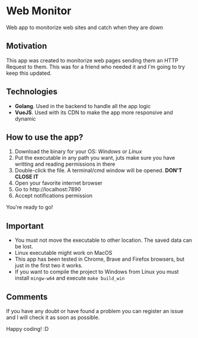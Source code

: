 # Web Monitor

Web app to monitorize web sites and catch when they are down

## Motivation

This app was created to monitorize web pages sending them an HTTP Request to them. This was for a friend who needed it and I'm going to try keep this updated.

## Technologies

- **Golang**. Used in the backend to handle all the app logic 
- **VueJS**. Used with its CDN to make the app more responsive and dynamic

## How to use the app?

1. Download the binary for your OS: _Windows_ or _Linux_
2. Put the executable in any path you want, juts make sure you have writting and reading permissions in there
3. Double-click the file. A terminal/cmd window will be opened. **DON'T CLOSE IT**
4. Open your favorite internet browser
5. Go to http://localhost:7890
6. Accept notifications permission

You're ready to go!

## Important

- You must not move the executable to other location. The saved data can be lost.
- Linux executable might work on MacOS
- This app has been tested in Chrome, Brave and Firefox browsers, but just in the first two it works.
- If you want to compile the project to Windows from Linux you must install `mingw-w64` and execute `make build_win`

## Comments

If you have any doubt or have found a problem you can register an issue and I will check it as soon as possible.

Happy coding! :D
